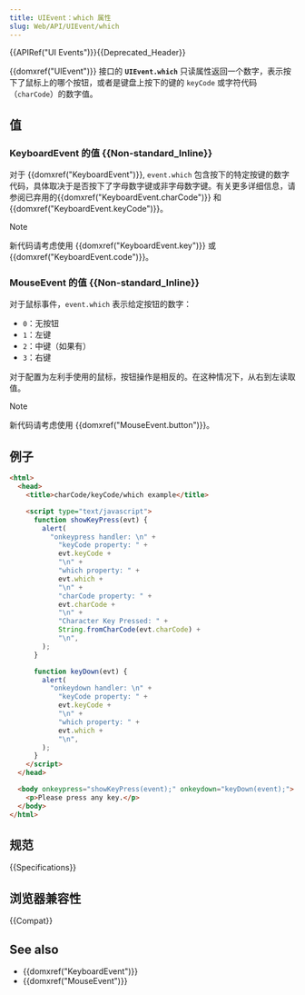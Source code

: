 ```yaml
---
title: UIEvent：which 属性
slug: Web/API/UIEvent/which
---
```


{{APIRef("UI Events")}}{{Deprecated_Header}}

{{domxref("UIEvent")}} 接口的 **`UIEvent.which`** 只读属性返回一个数字，表示按下了鼠标上的哪个按钮，或者是键盘上按下的键的 `keyCode` 或字符代码（`charCode`）的数字值。

## 值

### KeyboardEvent 的值 {{Non-standard_Inline}}

对于 {{domxref("KeyboardEvent")}}, `event.which` 包含按下的特定按键的数字代码，具体取决于是否按下了字母数字键或非字母数字键。有关更多详细信息，请参阅已弃用的{{domxref("KeyboardEvent.charCode")}} 和 {{domxref("KeyboardEvent.keyCode")}}。

> [!NOTE]
> 新代码请考虑使用 {{domxref("KeyboardEvent.key")}} 或 {{domxref("KeyboardEvent.code")}}。

### MouseEvent 的值 {{Non-standard_Inline}}

对于鼠标事件，`event.which` 表示给定按钮的数字：

- `0`：无按钮
- `1`：左键
- `2`：中键（如果有）
- `3`：右键

对于配置为左利手使用的鼠标，按钮操作是相反的。在这种情况下，从右到左读取值。

> [!NOTE]
> 新代码请考虑使用 {{domxref("MouseEvent.button")}}。

## 例子

```html
<html>
  <head>
    <title>charCode/keyCode/which example</title>

    <script type="text/javascript">
      function showKeyPress(evt) {
        alert(
          "onkeypress handler: \n" +
            "keyCode property: " +
            evt.keyCode +
            "\n" +
            "which property: " +
            evt.which +
            "\n" +
            "charCode property: " +
            evt.charCode +
            "\n" +
            "Character Key Pressed: " +
            String.fromCharCode(evt.charCode) +
            "\n",
        );
      }

      function keyDown(evt) {
        alert(
          "onkeydown handler: \n" +
            "keyCode property: " +
            evt.keyCode +
            "\n" +
            "which property: " +
            evt.which +
            "\n",
        );
      }
    </script>
  </head>

  <body onkeypress="showKeyPress(event);" onkeydown="keyDown(event);">
    <p>Please press any key.</p>
  </body>
</html>
```

## 规范

{{Specifications}}

## 浏览器兼容性

{{Compat}}

## See also

- {{domxref("KeyboardEvent")}}
- {{domxref("MouseEvent")}}
